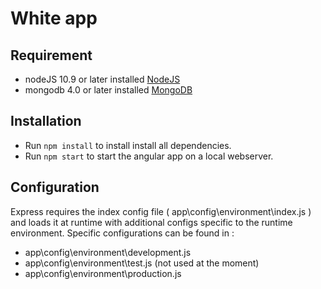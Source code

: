 # White app

## Requirement
* nodeJS 10.9 or later installed [NodeJS](https://nodejs.org/en/)
* mongodb 4.0 or later installed [MongoDB](https://www.mongodb.com/)

## Installation
* Run  `npm install` to install install all dependencies.
* Run  `npm start` to start the angular app on a local webserver.

## Configuration
Express requires the index config file ( app\config\environment\index.js ) and loads it at runtime with additional configs specific to the runtime environment. 
Specific configurations can be found in :
* app\config\environment\development.js
* app\config\environment\test.js (not used at the moment)
* app\config\environment\production.js